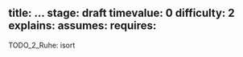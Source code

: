 title: ...
stage: draft
timevalue: 0
difficulty: 2
explains:
assumes:
requires:
---

TODO_2_Ruhe: isort
